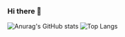 ### Hi there 👋

<!--
**NathanAgu/NathanAgu** is a ✨ _special_ ✨ repository because its `README.md` (this file) appears on your GitHub profile.

Here are some ideas to get you started:

- 🔭 I’m currently working on ...
- 🌱 I’m currently learning ...
- 👯 I’m looking to collaborate on ...
- 🤔 I’m looking for help with ...
- 💬 Ask me about ...
- 📫 How to reach me: ...
- 😄 Pronouns: ...
- ⚡ Fun fact: ...
-->

![Anurag's GitHub stats](https://github-readme-stats.vercel.app/api?username=NathanAgu&show_icons=true&theme=transparent)
![Top Langs](https://github-readme-stats.vercel.app/api/top-langs/?username=NathanAgu&layout=compact)
